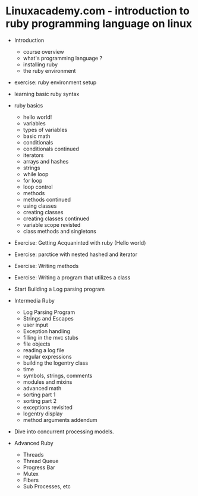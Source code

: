 Linuxacademy.com - introduction to ruby programming language on linux
=====================================================================

* Introduction
  - course overview
  - what's programming language ? 
  - installing ruby
  - the ruby environment
  
* exercise: ruby environment setup
* learning basic ruby syntax

* ruby basics
  - hello world!
  - variables
  - types of variables
  - basic math
  - conditionals
  - conditionals continued
  - iterators
  - arrays and hashes
  - strings
  - while loop
  - for loop
  - loop control
  - methods
  - methods continued
  - using classes
  - creating classes
  - creating classes continued
  - variable scope revisted
  - class methods and singletons
  
* Exercise: Getting Acquaninted with ruby (Hello world)
* Exercise: parctice with nested hashed and iterator
* Exercise: Writing methods
* Exercise: Writing a program that utilizes a class

* Start Building a Log parsing program

* Intermedia Ruby
  - Log Parsing Program
  - Strings and Escapes
  - user input
  - Exception handling
  - filling in the mvc stubs
  - file objects
  - reading a log file
  - regular expressions
  - building the logentry class
  - time
  - symbols, strings, comments
  - modules and mixins
  - advanced math
  - sorting part 1
  - sorting part 2
  - exceptions revisited
  - logentry display
  - method arguments addendum
  
* Dive into concurrent processing models.

* Advanced Ruby
  - Threads
  - Thread Queue
  - Progress Bar
  - Mutex
  - Fibers
  - Sub Processes, etc
